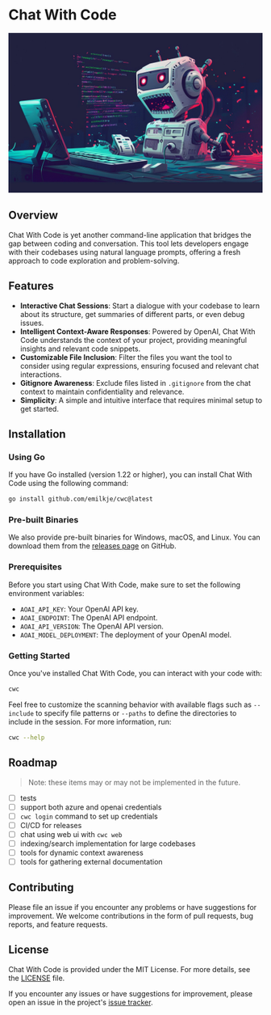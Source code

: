 # Chat With Code

<div align="center">
  <a href="https://github.com/emilkje/go-openai-toolkit">
    <img src="docs/assets/yelling_at_code.webp" alt="Logo">
  </a>
</div>

## Overview

Chat With Code is yet another command-line application that bridges the gap between coding and conversation. This tool lets developers engage with their codebases using natural language prompts, offering a fresh approach to code exploration and problem-solving.

## Features

- **Interactive Chat Sessions**: Start a dialogue with your codebase to learn about its structure, get summaries of different parts, or even debug issues.
- **Intelligent Context-Aware Responses**: Powered by OpenAI, Chat With Code understands the context of your project, providing meaningful insights and relevant code snippets.
- **Customizable File Inclusion**: Filter the files you want the tool to consider using regular expressions, ensuring focused and relevant chat interactions.
- **Gitignore Awareness**: Exclude files listed in `.gitignore` from the chat context to maintain confidentiality and relevance.
- **Simplicity**: A simple and intuitive interface that requires minimal setup to get started.

## Installation

### Using Go

If you have Go installed (version 1.22 or higher), you can install Chat With Code using the following command:

```sh
go install github.com/emilkje/cwc@latest
```

### Pre-built Binaries

We also provide pre-built binaries for Windows, macOS, and Linux. You can download them from the [releases page](https://github.com/emilkje/cwc/releases) on GitHub.

### Prerequisites

Before you start using Chat With Code, make sure to set the following environment variables:

- `AOAI_API_KEY`: Your OpenAI API key.
- `AOAI_ENDPOINT`: The OpenAI API endpoint.
- `AOAI_API_VERSION`: The OpenAI API version.
- `AOAI_MODEL_DEPLOYMENT`: The deployment of your OpenAI model.

### Getting Started

Once you've installed Chat With Code, you can interact with your code with:

```sh
cwc
```

Feel free to customize the scanning behavior with available flags such as `--include` to specify file patterns 
or `--paths` to define the directories to include in the session. For more information, run:

```sh
cwc --help
```

## Roadmap 

> Note: these items may or may not be implemented in the future.

- [ ] tests
- [ ] support both azure and openai credentials
- [ ] `cwc login` command to set up credentials
- [ ] CI/CD for releases
- [ ] chat using web ui with `cwc web`
- [ ] indexing/search implementation for large codebases
- [ ] tools for dynamic context awareness
- [ ] tools for gathering external documentation

## Contributing

Please file an issue if you encounter any problems or have suggestions for improvement. We welcome contributions in the form of pull requests, bug reports, and feature requests.

## License

Chat With Code is provided under the MIT License. For more details, see the [LICENSE](LICENSE) file.

If you encounter any issues or have suggestions for improvement, please open an issue in the project's [issue tracker](https://github.com/emilkje/chat-with-code/issues).

[banner-photo-url]: ./docs/assets/yelling_at_code.webp